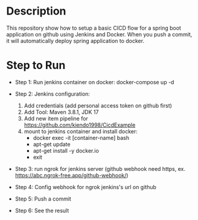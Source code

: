 # Description 
This repository show how to setup a basic CICD flow for a spring boot application on github using Jenkins and Docker. When you push a commit, it will automatically deploy spring application to docker.


# Step to Run
- Step 1: Run jenkins container on docker: docker-compose up -d
- Step 2: Jenkins configuration: 
    1. Add credentials (add personal access token on github first)
    2. Add Tool: Maven 3.8.1, JDK 17
    3. Add new item pipeline for https://github.com/kiendo1998/CicdExample
    4. mount to jenkins container and install docker:
       - docker exec -it [container-name] bash
       - apt-get update
       - apt-get install -y docker.io
       - exit

- Step 3: run ngrok for jenkins server (github webhook need https, ex. https://abc.ngrok-free.app/github-webhook/)
- Step 4: Config webhook for ngrok jenkins's url on github
- Step 5: Push a commit
- Step 6: See the result